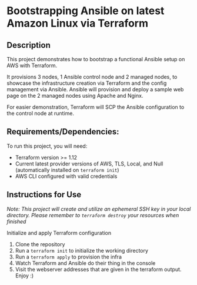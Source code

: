 # Bootstrapping Ansible on latest Amazon Linux via Terraform

## Description

This project demonstrates how to bootstrap a functional Ansible setup on AWS with Terraform.

It provisions 3 nodes, 1 Ansible control node and 2 managed nodes, to showcase the infrastructure creation via Terraform and the config management via Ansible. Ansible will provision and deploy a sample web page on the 2 managed nodes using Apache and Nginx.

For easier demonstration, Terraform will SCP the Ansible configuration to the control node at runtime.

## Requirements/Dependencies:

To run this project, you will need:

- Terraform version >= 1.12
- Current latest provider versions of AWS, TLS, Local, and Null (automatically installed on `terraform init`)
- AWS CLI configured with valid credentials

## Instructions for Use

_Note: This project will create and utilize an ephemeral SSH key in your local directory. Please remember to `terraform destroy` your resources when finished_

Initialize and apply Terraform configuration

1. Clone the repository
2. Run a `terraform init` to initialize the working directory
3. Run a `terraform apply` to provision the infra
4. Watch Terraform and Ansible do their thing in the console
5. Visit the webserver addresses that are given in the terraform output. Enjoy :)
